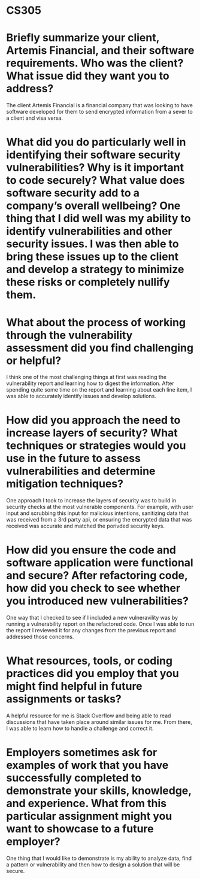 # CS305

# Briefly summarize your client, Artemis Financial, and their software requirements. Who was the client? What issue did they want you to address?
The client Artemis Financial is a financial company that was looking to have software developed for them to send encrypted information from a sever to a client and visa versa.

# What did you do particularly well in identifying their software security vulnerabilities? Why is it important to code securely? What value does software security add to a company’s overall wellbeing? One thing that I did well was my ability to identify vulnerabilities and other security issues. I was then able to bring these issues up to the client and develop a strategy to minimize these risks or completely nullify them.

# What about the process of working through the vulnerability assessment did you find challenging or helpful?
I think one of the most challenging things at first was reading the vulnerability report and learning how to digest the information. After spending quite some time on the report and learning about each line item, I was able to accurately identify issues and develop solutions. 

# How did you approach the need to increase layers of security? What techniques or strategies would you use in the future to assess vulnerabilities and determine mitigation techniques?
One approach I took to increase the layers of security was to build in security checks at the most vulnerable components. For example, with user input and scrubbing this input for malicious intentions, sanitizing data that was received from a 3rd party api, or ensuring the encrypted data that was received was accurate and matched the porivded security keys. 

# How did you ensure the code and software application were functional and secure? After refactoring code, how did you check to see whether you introduced new vulnerabilities?
One way that I checked to see if I included a new vulneravility was by running a vulnerability report on the refactored code. Once I was able to run the report I reviewed it for any changes from the previous report and addressed those concerns. 

# What resources, tools, or coding practices did you employ that you might find helpful in future assignments or tasks?
A helpful resource for me is Stack Overflow and being able to read discussions that have taken place around similar issues for me. From there, I was able to learn how to handle a challenge and correct it. 

# Employers sometimes ask for examples of work that you have successfully completed to demonstrate your skills, knowledge, and experience. What from this particular assignment might you want to showcase to a future employer?
One thing that I would like to demonstrate is my ability to analyze data, find a pattern or vulnerability and then how to design a solution that will be secure.
